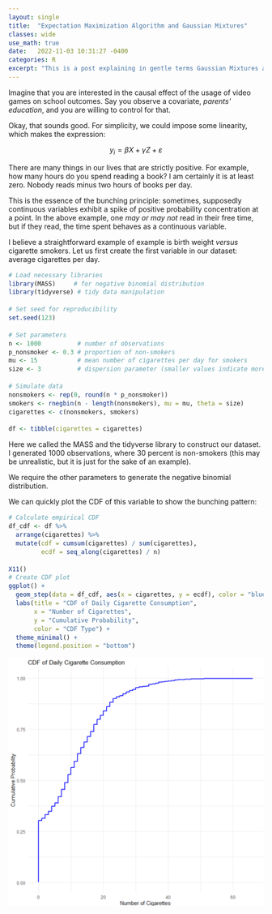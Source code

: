 ```yaml
---
layout: single
title:  "Expectation Maximization Algorithm and Gaussian Mixtures"
classes: wide
use_math: true
date:   2022-11-03 10:31:27 -0400
categories: R
excerpt: "This is a post explaining in gentle terms Gaussian Mixtures and the purpose of Expectation Maximization routines."
---
```


Imagine that you are interested in the causal effect of the usage of video games on school outcomes. Say you observe a covariate, _parents' education_, and you are willing to control for that.

Okay, that sounds good. For simplicity, we could impose some linearity, which makes the expression:

$$y_i = \beta X + \gamma Z + \varepsilon$$




There are many things in our lives that are strictly positive. For example, how many hours do you spend reading a book? I am certainly it is at least zero. Nobody reads minus two hours of books per day.

This is the essence of the bunching principle: sometimes, supposedly continuous variables exhibit a spike of positive probability concentration at a point. In the above example, one _may or may not_ read in their free time, but if they read, the time spent behaves as a continuous variable.

I believe a straightforward example of example is birth weight _versus_ cigarette smokers. Let us first create the first variable in our dataset: average cigarettes per day.


```r
# Load necessary libraries
library(MASS)     # for negative binomial distribution
library(tidyverse) # tidy data manipulation

# Set seed for reproducibility
set.seed(123)

# Set parameters
n <- 1000          # number of observations
p_nonsmoker <- 0.3 # proportion of non-smokers
mu <- 15           # mean number of cigarettes per day for smokers
size <- 3          # dispersion parameter (smaller values indicate more dispersion)

# Simulate data
nonsmokers <- rep(0, round(n * p_nonsmoker))
smokers <- rnegbin(n - length(nonsmokers), mu = mu, theta = size)
cigarettes <- c(nonsmokers, smokers)

df <- tibble(cigarettes = cigarettes)
```

Here we called the MASS and the tidyverse library to construct our dataset. I generated 1000 observations, where 30 percent is non-smokers (this may be unrealistic, but it is just for the sake of an example).

We require the other parameters to generate the negative binomial distribution.

We can quickly plot the CDF of this variable to show the bunching pattern:
```r
# Calculate empirical CDF
df_cdf <- df %>%
  arrange(cigarettes) %>%
  mutate(cdf = cumsum(cigarettes) / sum(cigarettes),
         ecdf = seq_along(cigarettes) / n)

X11()
# Create CDF plot
ggplot() +
  geom_step(data = df_cdf, aes(x = cigarettes, y = ecdf), color = "blue", size = 1) +
  labs(title = "CDF of Daily Cigarette Consumption",
       x = "Number of Cigarettes",
       y = "Cumulative Probability",
       color = "CDF Type") +
  theme_minimal() +
  theme(legend.position = "bottom")
```

![CDF with a bunching at zero](/assets/images/bunch_CDF.png)

